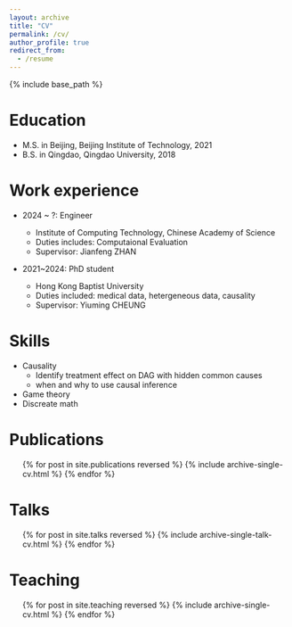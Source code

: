 ```yaml
---
layout: archive
title: "CV"
permalink: /cv/
author_profile: true
redirect_from:
  - /resume
---
```


{% include base_path %}

Education
======
* M.S. in Beijing, Beijing Institute of Technology, 2021
* B.S. in Qingdao, Qingdao University, 2018

Work experience
======
* 2024 ~ ?: Engineer
  * Institute of Computing Technology, Chinese Academy of Science
  * Duties includes: Computaional Evaluation
  * Supervisor: Jianfeng ZHAN

* 2021~2024: PhD student
  * Hong Kong Baptist University
  * Duties included: medical data, hetergeneous data, causality
  * Supervisor: Yiuming CHEUNG
  
Skills
======
* Causality
  * Identify treatment effect on DAG with hidden common causes
  * when and why to use causal inference
* Game theory
* Discreate math

Publications
======
  <ul>{% for post in site.publications reversed %}
    {% include archive-single-cv.html %}
  {% endfor %}</ul>
  
Talks
======
  <ul>{% for post in site.talks reversed %}
    {% include archive-single-talk-cv.html  %}
  {% endfor %}</ul>
  
Teaching
======
  <ul>{% for post in site.teaching reversed %}
    {% include archive-single-cv.html %}
  {% endfor %}</ul>
  
<!-- Service and leadership
======
* Currently signed in to 43 different slack teams -->
